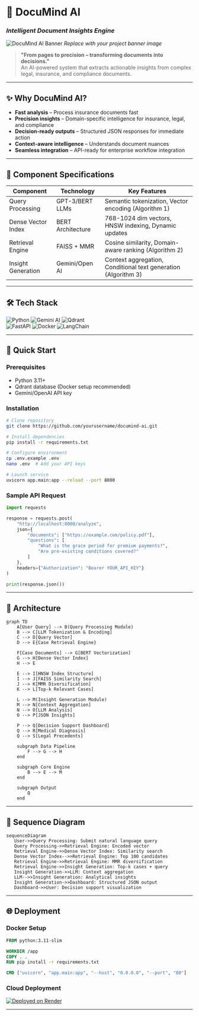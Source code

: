# 🚀 **DocuMind AI**  
### *Intelligent Document Insights Engine*  

![DocuMind AI Banner](docs/banner.jpg) *Replace with your project banner image*  

> **"From pages to precision – transforming documents into decisions."**  
> An AI-powered system that extracts actionable insights from complex legal, insurance, and compliance documents.  

---

## ✨ **Why DocuMind AI?**  
- **Fast analysis** – Process insurance documents fast  
- **Precision insights** – Domain-specific intelligence for insurance, legal, and compliance  
- **Decision-ready outputs** – Structured JSON responses for immediate action  
- **Context-aware intelligence** – Understands document nuances 
- **Seamless integration** – API-ready for enterprise workflow integration  

---
## 🔑  **Component Specifications**  


| Component        | Technology           | Key Features                                                     |
|---------------------|----------------------|------------------------------------------------------------------|
| Query Processing    | GPT-3/BERT LLMs      | Semantic tokenization, Vector encoding (Algorithm 1)            |
| Dense Vector Index  | BERT Architecture    | 768-1024 dim vectors, HNSW indexing, Dynamic updates             |
| Retrieval Engine    | FAISS + MMR          | Cosine similarity, Domain-aware ranking (Algorithm 2)            |
| Insight Generation  | Gemini/Open AI     | Context aggregation, Conditional text generation (Algorithm 3)  |


---

## 🛠️ **Tech Stack**  

![Python](https://img.shields.io/badge/Python-3776AB?logo=python&logoColor=white) 
![Gemini AI](https://img.shields.io/badge/Gemini_AI-4285F4?logo=google&logoColor=white) 
![Qdrant](https://img.shields.io/badge/Qdrant-FF6D00?logo=qdrant&logoColor=white)  
![FastAPI](https://img.shields.io/badge/FastAPI-009688?logo=fastapi&logoColor=white) 
![Docker](https://img.shields.io/badge/Docker-2496ED?logo=docker&logoColor=white) 
![LangChain](https://img.shields.io/badge/LangChain-FACE15) 


---

## 🚀 **Quick Start**  

### Prerequisites  
- Python 3.11+  
- Qdrant database (Docker setup recommended)  
- Gemini/OpenAI API key  

### Installation  
```bash
# Clone repository
git clone https://github.com/yourusername/documind-ai.git

# Install dependencies
pip install -r requirements.txt

# Configure environment
cp .env.example .env
nano .env  # Add your API keys

# Launch service
uvicorn app.main:app --reload --port 8000
```

### Sample API Request  
```python
import requests

response = requests.post(
    "http://localhost:8000/analyze",
    json={
        "documents": ["https://example.com/policy.pdf"],
        "questions": [
            "What is the grace period for premium payments?",
            "Are pre-existing conditions covered?"
        ]
    },
    headers={"Authorization": "Bearer YOUR_API_KEY"}
)

print(response.json())
```

---

## 🧠 **Architecture**  
``````mermaid
graph TD
    A[User Query] --> B(Query Processing Module)
    B --> C[LLM Tokenization & Encoding]
    C --> D[Query Vector]
    D --> E{Case Retrieval Engine}
    
    F[Case Documents] --> G[BERT Vectorization]
    G --> H[Dense Vector Index]
    H --> E
    
    E --> I[HNSW Index Structure]
    I --> J[FAISS Similarity Search]
    J --> K[MMR Diversification]
    K --> L[Top-k Relevant Cases]
    
    L --> M(Insight Generation Module)
    M --> N[Context Aggregation]
    N --> O[LLM Analysis]
    O --> P[JSON Insights]
    
    P --> Q[Decision Support Dashboard]
    Q --> R[Medical Diagnosis]
    Q --> S[Legal Precedents]
    
    subgraph Data Pipeline
        F --> G --> H
    end
    
    subgraph Core Engine
        B --> E --> M
    end
    
    subgraph Output
        Q
    end
``````

---
## 🧠 **Sequence Diagram**  

 ``````mermaid
sequenceDiagram
    User->>Query Processing: Submit natural language query
    Query Processing->>Retrieval Engine: Encoded vector
    Retrieval Engine->>Dense Vector Index: Similarity search
    Dense Vector Index-->>Retrieval Engine: Top 100 candidates
    Retrieval Engine->>Retrieval Engine: MMR diversification
    Retrieval Engine->>Insight Generation: Top-k cases + query
    Insight Generation->>LLM: Context aggregation
    LLM-->>Insight Generation: Analytical insights
    Insight Generation->>Dashboard: Structured JSON output
    Dashboard->>User: Decision support visualization
``````
---

## 🌐 **Deployment**  

### Docker Setup  
```Dockerfile
FROM python:3.11-slim

WORKDIR /app
COPY . .
RUN pip install -r requirements.txt

CMD ["uvicorn", "app.main:app", "--host", "0.0.0.0", "--port", "80"]
```

### Cloud Deployment  
[![Deployed on Render](https://render.com/images/deploy-to-render-button.svg)]([https://render.com/deploy](https://bajaj-hack-gydf.onrender.com))  


---

